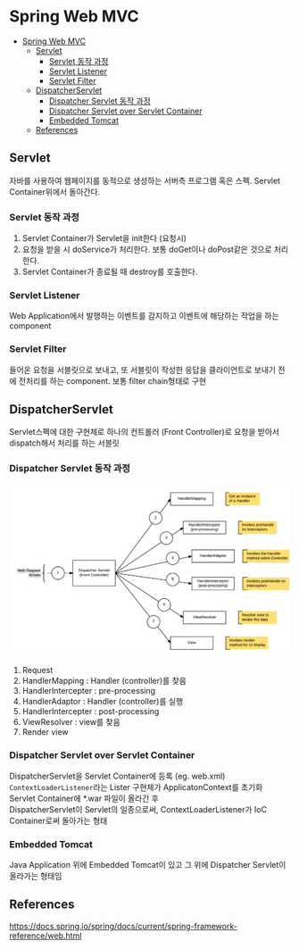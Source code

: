 # Spring Web MVC

- [Spring Web MVC](#spring-web-mvc)
  - [Servlet](#servlet)
    - [Servlet 동작 과정](#servlet-%eb%8f%99%ec%9e%91-%ea%b3%bc%ec%a0%95)
    - [Servlet Listener](#servlet-listener)
    - [Servlet Filter](#servlet-filter)
  - [DispatcherServlet](#dispatcherservlet)
    - [Dispatcher Servlet 동작 과정](#dispatcher-servlet-%eb%8f%99%ec%9e%91-%ea%b3%bc%ec%a0%95)
    - [Dispatcher Servlet over Servlet Container](#dispatcher-servlet-over-servlet-container)
    - [Embedded Tomcat](#embedded-tomcat)
  - [References](#references)

## Servlet

자바를 사용하여 웹페이지를 동적으로 생성하는 서버측 프로그램 혹은 스펙. Servlet Container위에서 돌아간다.

### Servlet 동작 과정

1. Servlet Container가 Servlet을 init한다 (요청시)
2. 요청을 받을 시 doService가 처리한다. 보통 doGet이나 doPost같은 것으로 처리한다.
3. Servlet Container가 종료될 때 destroy를 호출한다.

### Servlet Listener

Web Application에서 발행하는 이벤트를 감지하고 이벤트에 해당하는 작업을 하는 component

### Servlet Filter

들어온 요청을 서블릿으로 보내고, 또 서블릿이 작성한 응답을 클라이언트로 보내기 전에 전처리를 하는 component. 보통 filter chain형태로 구현

## DispatcherServlet

Servlet스펙에 대한 구현체로 하나의 컨트롤러 (Front Controller)로 요청을 받아서 dispatch해서 처리를 하는 서블릿

### Dispatcher Servlet 동작 과정

![dispatcher-servlet-process](./img/dispatcher-servlet-process.png)

1. Request
2. HandlerMapping : Handler (controller)를 찾음
3. HandlerIntercepter : pre-processing
4. HandlerAdaptor : Handler (controller)를 실행
5. HandlerIntercepter : post-processing
6. ViewResolver : view를 찾음
7. Render view

### Dispatcher Servlet over Servlet Container

DispatcherServlet을 Servlet Container에 등록 (eg. web.xml)\
`ContextLoaderListener`라는 Lister 구현체가 ApplicatonContext를 초기화\
Servlet Container에 *.war 파일이 올라간 후\
DispatcherServlet이 Servlet의 일종으로써, ContextLoaderListener가 IoC Container로써 돌아가는 형태

### Embedded Tomcat

Java Application 위에 Embedded Tomcat이 있고 그 위에 Dispatcher Servlet이 올라가는 형태임

## References

https://docs.spring.io/spring/docs/current/spring-framework-reference/web.html
